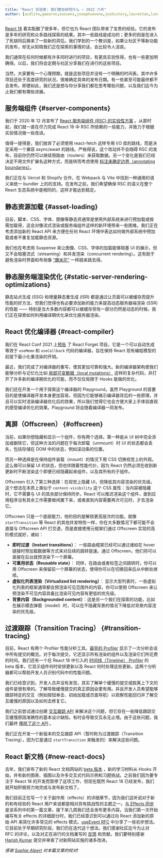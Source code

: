 ```yaml
---
title: "React 实验室: 我们都在研究什么 – 2022 六月"
author: [acdlite,gaearon,kassens,josephsavona,joshcstory,laurentan,lunaruan,mengdichen,rickhanlonii,robertzhang,gsathya,sebmarkbage,huxpro]
---
```


[React 18](https://reactjs.org/blog/2022/03/29/react-v18.html) 着实酝酿了很多年，但它也为 React 团队带来了宝贵的经验。它的发布是多年的研究和众多路线探索的结果。其中一些路线是成功的；更多的则是在进入了死胡同后换来了一些新的洞见。我们学到的一个教训是，如果让社区干等新功能的发布，却无从知晓我们正在探索的事情的话，会比较令人沮丧。

我们通常在任何时候都有许多同时进行的项目，有更具实验性得，也有一些更加明确得。以后，我们将会定期与社区分享我们在进行的这些项目。

当然，大家要有一个心理预期，就是这些项目并没有一个明确的时间表。其中许多项目还处于高度研究的状况，很难确定具体的发布日期。有一些甚至可能最终都不会发布。即便如此，我们还是想与你分享我们都在思考哪些问题，以及我们迄今为止我们都有哪些进展。

## 服务端组件 {#server-components}

我们于 2020 年 12 月宣布了  [React 服务端组件 (RSC) 的实验性方案](https://reactjs.org/blog/2020/12/21/data-fetching-with-react-server-components.html) 。从那时起，我们就一直在尽力完成 React 18 中 RSC 所依赖的一些能力，并致力于根据实验情况做一些改进。

值得一提得是，我们放弃了必须使用 react-fetch 这样专用 I/O 库的路线，而是决定采用一个兼容 async/await 的路线。严格得说，这个改动并不会阻碍 RSC 的发布，目前你仍然可以继续用路由（routers）来获取数据。另一个变化是我们已经决定不用文件扩展名这种方式，而是转而考虑使用 [标注来确定边界（annotating boundaries）](https://github.com/reactjs/rfcs/pull/189#issuecomment-1116482278)。

我们正在与 Vercel 和 Shopify 合作，在 Webpack 与 Vite 中找到一种通用的语义来统一 bundler 上的的支持。在发布之前，我们希望确保 RSC 的语义在整个 React 生态系统中是相同的，这样才能达到稳定。

## 静态资源加载 {#asset-loading}

目前，脚本、CSS、字体、图像等静态资通常是使用外部系统来进行预加载或按需加载得，这会对像流式渲染或服务端组件这样的新环境带来一些困难。我们正在考虑添加新的 React API 来方便在任何 React 环境中表达如何做外部系统中预加载或者不重复加载静态资源。

我们也在考虑用 Suspense 来让图像、CSS、字体的加载能够阻塞 UI 的展示，但又不会阻塞流式（streaming）和并发渲染（concurrent rendering）。这有助于避免渲染时界面和布局像 [“爆米花“](https://twitter.com/sebmarkbage/status/1516852731251724293) 一样跳来跳去得。

## 静态服务端渲染优化 {#static-server-rendering-optimizations}

静态站点生成 (SSG) 和增量静态重生成 (ISR) 都是通过让页面可以被缓存而提升性能的好方法，但我们觉得也有必要添加新的能力来提高动态服务器端渲染 (SSR) 的性能 —— 特别是当大多数内容都可以被缓存但有一部分仍然是动态的时候。我们正在探索如何利用编译期优化来优化服务器渲染。

## React 优化编译器 {#react-compiler}

我们在 React Conf 2021 上[预告](https://www.youtube.com/watch?v=lGEMwh32soc) 了 React Forget 项目。它是一个可以自动生成等效于 `useMemo` 和 `useCallback` 代码的编译器，旨在保持 React 现有编程模型的前提下最小化重渲染的开销。

最近，我们完成了对编译器的重写，使其更加可靠和强大。新的编译器架构使我们能够分析与记忆化比如 [局部可变数据（local mutations）](https://beta.reactjs.org/learn/keeping-components-pure#local-mutation-your-components-little-secret) 这样的复杂代码，并打开了许多新的编译期优化的可能，而不仅仅局限于 Hooks 能做的优化。

我们还在开发一个用于探索这个编译器的 Playground。虽然 Playground 的首要目的是使编译器开发本身更加容易，但因为它能够揭示编译器背后的一些原理，并且可以实时渲染编译器优化后的效果，所以我们觉得它也会方便大家上手体验直观的感受编译优化的效果。Playground 将会随着编译器一同发布。

## 离屏（Offscreen） {#offscreen}

当前，如果你想隐藏和显示一个组件，你有两个选择。第一种是从 UI 树中完全添加或删除它，但这种方法的问题在于每次卸载（unmount）时 UI 的状态都会丢失，包括存储在 DOM 中的状态，例如滚动条的位置。

而另一种选择是在保持组件装载（mount）的情况下用 CSS 切换视觉上的外观。这么做可以保留 UI 的状态，但也伴随着性能代价，因为 React 仍然必须在收到新更新时不断渲染这个即便已经隐藏起来组件，以及其所有的子组件。

Offscreen 引入了第三种选择：在视觉上隐藏 UI，但降低其内容渲染的优先级。这个想法在本质上类似于 `content-visibility` 这个 CSS 属性：当内容被隐藏时，它不需要与 UI 的其余部分保持同步。React 可以推迟渲染这个组件，直到应用程序没有其余工作需要做闲置下来，或者直到内容需要再次可见时，才去渲染它。

Offscreen 只是一个底层能力，他的目的是解锁更高层次的功能。就像 `startTransition` 等 React 的其他并发特性一样，你在大多数情况下都可能不会直接与 Offscreen API 打交道，而是直接使用元框架们通过 Offscreen 实现的高阶模式就好，诸如：

* **即时过渡（Instant transitions）**： 一些路由框架已经可以通过诸如在 hover 链接时预加载数据等方式来对后续的跳转提速。通过 Offscreen，他们将可以直接在后台就预渲染下一个屏幕。
* **可重用状态（Reusable state）**： 同样，在路由或者标签之间跳转时，你可以用 Offscreen 来保留前一个屏幕的状态，使得你可以在切换回来后从中断处继续。
* **虚拟化列表渲染（Virtualized list rendering）**： 显示大型列表时，一些虚拟化列表的框架通常都会预渲染可见范围外的内容，你可以使用 Offscreen 来让预渲染不可见内容具备比渲染可见内容有更低的优先级。
* **背景内容（Backgrounded content）**：这是另一个我们在探索的功能，比如在展示模态弹窗（model）时，可以在不隐藏背景的情况下降低对背景内容渲染的优先级。

## 过渡跟踪（Transition Tracing） {#transition-tracing}

目前，React 有两个 Profiler 性能分析工具。[最早的 Profiler](https://reactjs.org/blog/2018/09/10/introducing-the-react-profiler.html)  显示了一次分析会话中所有提交的概览。对于每次提交，它还显示所有渲染的组件以及渲染它们所花费的时间。我们还有一个在 React 18 中引入的 [时间线（Timeline） Profiler](https://github.com/reactwg/react-18/discussions/76) 的 beta 版本，它显示组件何时安排更新以及 React 何时处理这些更新。这两个分析器都可以帮助开发人员识别代码中的性能问题。

我们已经意识到，开发人员并没有发现，其实了解单个缓慢的提交或脱离上下文的组件是很有用的。了解导致缓慢提交的真正原因会更有用。并且开发人员希望能够跟踪特定的交互（例如按钮单击、初始加载或页面导航）以观察性能回归并了解交互缓慢的原因以及如何去修复它。

我们之前尝试通过创建 [交互跟踪 API](https://gist.github.com/bvaughn/8de925562903afd2e7a12554adcdda16) 来解决这个问题，但它存在一些降低跟踪交互缓慢原因准确性的基本设计缺陷，有时会导致交互永无止境。由于这些问题，我们最终 [移除了这个 API](https://github.com/facebook/react/pull/20037) 。

我们正在开发一个新版本的交互跟踪 API（暂时称为过渡跟踪（Transition Tracing），因为它是通过 `startTransition` 来触发的）来解决这些问题。

## React 新文档 {#new-react-docs}

去年，我们宣布了新的 React 文档网站的 [beta 版本](https://beta.reactjs.org/) ，新的学习材料从 Hooks 开始，并有新的图表、插图以及许多交互式代码示例和习题挑战。之前我们因为要专注于 React 18 的开发而暂停了这项工作，但现在既然 React 18 已经发布，我们就开始积极努力地完成与发布新文档了。

我们目前正在写一个关于副作用（effects）的详细章节，因为我们这听说对于新的和有经验的 React 用户来说都是相对具有挑战性的主题之一。[与 Effects 同步](https://beta.reactjs.org/learn/synchronizing-with-effects) 是该系列中的第一篇文章，接下来几周我们还会发布更多内容。当我们第一次开始编写有关 effects 的详细部分时，我们已经意识到可以通过向 React 添加新的原始 API 来简化许多常见的 effects 模式。[useEvent RFC](https://github.com/reactjs/rfcs/pull/220) 中分享了一些初步想法。它目前处于早期研究阶段，我们仍在迭代这个想法。我们感谢社区迄今为止对 RFC 的评论，以及对正在进行的文档重写的 [反馈](https://github.com/reactjs/reactjs.org/issues/3308) 和贡献。我们要特别感谢 [Harish Kumar](https://github.com/harish-sethuraman) 提交并审查了对新网站实施的诸多改进。

*感谢 [Sophie Alpert](https://twitter.com/sophiebits) 对本篇文章的校对!*
